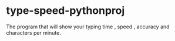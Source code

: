 # type-speed-pythonproj
The program that will show your typing time , speed , accuracy and characters per minute.
